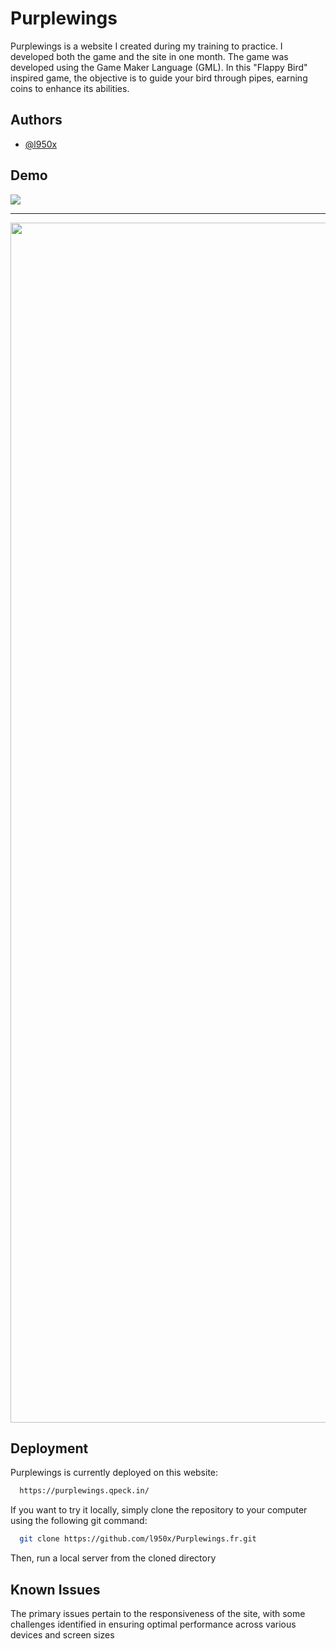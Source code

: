 
# Purplewings

Purplewings is a website I created during my training to practice. I developed both the game and the site in one month. The game was developed using the Game Maker Language (GML). In this "Flappy Bird" inspired game, the objective is to guide your bird through pipes, earning coins to enhance its abilities.

## Authors

- [@l950x](https://www.github.com/l950x)


## Demo

<img align="center" src="https://cdn.discordapp.com/attachments/1077640007369641984/1179819886546010313/pw.png?ex=657b2be4&is=6568b6e4&hm=a8d088bd356883f6679816af05cebbbd3438382fd357354a76f9d5f3191c0031&"  />
<hr/>
<img align="center" width="1920" src="https://cdn.discordapp.com/attachments/1077640007369641984/1179843327110156409/pw2_2.gif?ex=657b41b9&is=6568ccb9&hm=d9e88cbaf59145d73b47d3b90c82a1d2892b0ba0ba22d4d216b2ac71b71d3cd1&"  />

## Deployment

Purplewings is currently deployed on this website:

```bash
  https://purplewings.qpeck.in/
```
If you want to try it locally, simply clone the repository to your computer using the following git command:

```bash
  git clone https://github.com/l950x/Purplewings.fr.git
```
Then, run a local server from the cloned directory

## Known Issues

The primary issues pertain to the responsiveness of the site, with some challenges identified in ensuring optimal performance across various devices and screen sizes
